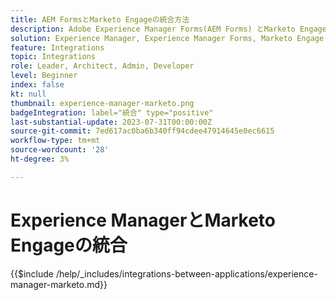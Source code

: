 ```yaml
---
title: AEM FormsとMarketo Engageの統合方法
description: Adobe Experience Manager Forms(AEM Forms) とMarketo Engageを統合し、効率的なリードジェネレーションを実現します。
solution: Experience Manager, Experience Manager Forms, Marketo Engage
feature: Integrations
topic: Integrations
role: Leader, Architect, Admin, Developer
level: Beginner
index: false
kt: null
thumbnail: experience-manager-marketo.png
badgeIntegration: label="統合" type="positive"
last-substantial-update: 2023-07-31T00:00:00Z
source-git-commit: 7ed617ac0ba6b340ff94cdee47914645e0ec6615
workflow-type: tm+mt
source-wordcount: '28'
ht-degree: 3%

---
```



# Experience ManagerとMarketo Engageの統合

{{$include /help/_includes/integrations-between-applications/experience-manager-marketo.md}}
